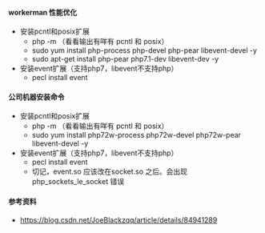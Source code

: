 #### workerman 性能优化
* 安装pcntl和posix扩展
    * php -m （看看输出有咩有 pcntl 和 posix）
    * sudo yum install php-process php-devel php-pear libevent-devel  -y
    * sudo apt-get install php-pear php7.1-dev libevent-dev -y
* 安装event扩展（支持php7，libevent不支持php）
    * pecl install event


#### 公司机器安装命令
* 安装pcntl和posix扩展
    * php -m （看看输出有咩有 pcntl 和 posix）
    * sudo yum install php72w-process php72w-devel php72w-pear libevent-devel  -y
* 安装event扩展（支持php7，libevent不支持php）
    * pecl install event
    * 切记，event.so 应该改在socket.so 之后。会出现 php_sockets_le_socket 错误


#### 参考资料
* https://blog.csdn.net/JoeBlackzqq/article/details/84941289